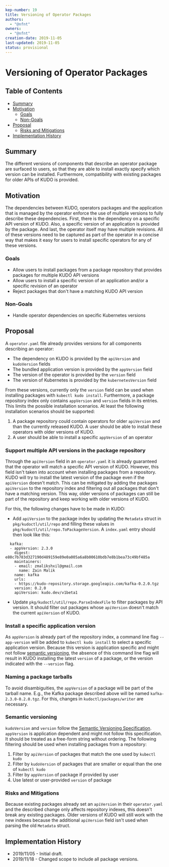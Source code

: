 ```yaml
---
kep-number: 19
title: Versioning of Operator Packages
authors:
  - "@nfnt"
owners:
  - "@nfnt"
creation-date: 2019-11-05
last-updated: 2019-11-05
status: provisional
---
```


# Versioning of Operator Packages

## Table of Contents

* [Summary](#summary)
* [Motivation](#motivation)
  * [Goals](#goals)
  * [Non-Goals](#non-goals)
* [Proposal](#proposal)
  * [Risks and Mitigations](#risks-and-mitigations)
* [Implementation History](#implementation-history)

## Summary

The different versions of components that describe an operator package are surfaced to users, so that they are able to install exactly specify which version can be installed. Furthermore, compatibility with existing packages for older APIs of KUDO is provided.

## Motivation

The dependencies between KUDO, operators packages and the application that is managed by the operator enforce the use of multiple versions to fully describe these dependencies. First, there is the dependency on a specific API version of KUDO. Also, a specific version of an application is provided by the package. And last, the operator itself may have multiple revisions. All of these versions need to be captured as part of the operator in a concise way that makes it easy for users to install specific operators for any of these versions.

### Goals

* Allow users to install packages from a package repository that provides packages for multiple KUDO API versions
* Allow users to install a specific version of an application and/or a specific revision of an operator
* Reject packages that don't have a matching KUDO API version

### Non-Goals

* Handle operator dependencies on specific Kubernetes versions

## Proposal

A `operator.yaml` file already provides versions for all components describing an operator:
  * The dependency on KUDO is provided by the `apiVersion` and `kudoVersion` fields
  * The bundled application version is provided by the `appVersion` field
  * The version of the operator is provided by the `version` field
  * The version of Kubernetes is provided by the `kubernetesVersion` field

From these versions, currently only the `version` field can be used when installing packages with `kubectl kudo install`. Furthermore, a package repository index only contains `appVersion` and `version` fields in its entries. This limits the possible installation scenarios.
At least the following installation scenarios should be supported:
  1. A package repository could contain operators for older `apiVersion` and than the currently released KUDO. A user should be able to install these operators with older versions of KUDO.
  2. A user should be able to install a specific `appVersion` of an operator

### Support multiple API versions in the package repository

Through the `apiVersion` field in an `operator.yaml` it is already guaranteed that the operator will match a specific API version of KUDO. However, this field isn't taken into account when installing packages from a repository. KUDO will try to install the latest version of the package even if the `apiVersion` doesn't match. This can be mitigated by adding the packages `apiVersion` to the repository index and filtering out all packages that don't have a matching version. This way, older versions of packages can still be part of the repository and keep working with older versions of KUDO.

For this, the following changes have to be made in KUDO:

* Add `apiVersion` to the package index by updating the `Metadata` struct in `pkg/kudoctl/util/repo` and filling these values in `pkg/kudoctl/util/repo.ToPackageVersion`. A `index.yaml` entry should then look like this:

```
  kafka:
  - appVersion: 2.3.0
    digest: e80c7b783d327190d489159e89e0a005a6a8b00610bdb7e8b1bea73c49bf485a
    maintainers:
    - email: zmalikshxil@gmail.com
      name: Zain Malik
    name: kafka
    urls:
    - https://kudo-repository.storage.googleapis.com/kafka-0.2.0.tgz
    version: 0.2.0
    apiVersion: kudo.dev/v1beta1
```

* Update `pkg/kudoctl/util/repo.ParseIndexFile` to filter packages by API version. It should filter out packages whose `apiVersion` doesn't match the current `apiVersion` of KUDO.

### Install a specific application version

As `appVersion` is already part of the repository index, a command line flag `--app-version` will be added to `kubectl kudo install` to select a specific application version. Because this version is application specific and might not follow [semantic versioning](https://semver.org/), the absence of this command line flag will result in KUDO installing the latest `version` of a package, or the version indicated with the `--version` flag.

### Naming a package tarballs

To avoid disambiguities, the `appVersion` of a package will be part of the tarball name. E.g., the Kafka package described above will be named `kafka-2.3.0-0.2.0.tgz`. For this, changes in `kudoctl/packages/writer` are necessary.

### Semantic versioning

`kudoVersion` and `version` follow the [Semantic Versioning Specification](https://semver.org/). `appVersion` is application dependent and might not follow this specification. It should be treated as a free-form string without ordering. The following filtering should be used when installing packages from a repository:
  1. Filter by `apiVersion` of packages that match the one used by `kubectl kudo`
  2. Filter by `kudoVersion` of packages that are smaller or equal than the one of `kubectl kudo`
  3. Filter by `appVersion` of package if provided by user
  4. Use latest or user-provided `version` of package

### Risks and Mitigations

Because existing packages already set an `apiVersion` in their `operator.yaml` and the described change only affects repository indexes, this doesn't break any existing packages. Older versions of KUDO will still work with the new indexes because the additional `apiVersion` field isn't used when parsing the old `Metadata` struct.

## Implementation History

- 2019/11/05 - Initial draft.
- 2019/11/18 - Changed scope to include all package versions.
